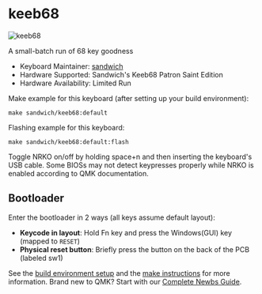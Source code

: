 # keeb68

![keeb68](https://imgur.com/b3ftFIKh.jpg)

A small-batch run of 68 key goodness

* Keyboard Maintainer: [sandwich](https://github.com/SandwichRising)
* Hardware Supported: Sandwich's Keeb68 Patron Saint Edition
* Hardware Availability: Limited Run

Make example for this keyboard (after setting up your build environment):

    make sandwich/keeb68:default

Flashing example for this keyboard:

    make sandwich/keeb68:default:flash
    
Toggle NRKO on/off by holding space+n and then inserting the keyboard's USB cable. 
Some BIOSs may not detect keypresses properly while NRKO is enabled according to QMK documentation.
    
## Bootloader

Enter the bootloader in 2 ways (all keys assume default layout):

* **Keycode in layout**:  Hold Fn key and press the Windows(GUI) key (mapped to `RESET`)
* **Physical reset button**: Briefly press the button on the back of the PCB (labeled sw1)

See the [build environment setup](https://docs.qmk.fm/#/getting_started_build_tools) and the [make instructions](https://docs.qmk.fm/#/getting_started_make_guide) for more information. Brand new to QMK? Start with our [Complete Newbs Guide](https://docs.qmk.fm/#/newbs).
